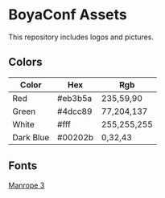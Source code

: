 # BoyaConf Assets

This repository includes logos and pictures.

## Colors

| Color | Hex | Rgb |
|-----------|---------|-------------|
| Red | #eb3b5a | 235,59,90 |
| Green | #4dcc89 | 77,204,137 |
| White | #fff | 255,255,255 |
| Dark Blue | #00202b | 0,32,43 |

## Fonts

[Manrope 3](https://github.com/sharanda/manrope)
